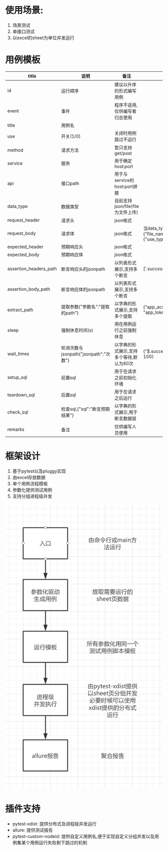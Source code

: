 # 使用场景:
1. 场景测试
2. 单接口测试
3. 以excel的sheet为单位并发运行

# 用例模板
|title|说明|备注|示例|
|-|-|-|-|
|id|运行顺序|建议以升序的形式编写用例|
|event|事件|程序不适用,仅供编写者归总使用|
|title|用例名||
|use|开关(1/0)|关闭时用例跳过不运行|
|method|请求方法|暂只支持get/post|
|service|服务|用于确定host:port|
|api|接口path|用于与service的host:port拼接|
|data_type|数据类型|目前支持json/file(file为文件上传)|
|request_header|请求头|json格式|
|request_body|请求体|json格式|当data_type为file时{"file_name":"images.png","file_param": {"use_type": "SalaryImg"}}|
|expected_header|预期响应头|json格式|
|expected_body|预期响应体|json格式|
|assertion_headers_path|断言响应头的jsonpath|以列表形式展示,支持多个断言|['$.success', '$.data[0].product_name']|
|assertion_body_path|断言响应体的jsonpath|以列表形式展示,支持多个断言|
|extract_path|提取参数{"参数名":"提取的path"}|以字典的形式展示,支持多个提取|{"app_account_id": "$.data.account_id", "app_token": "$.data.token"}|
|sleep|强制休息时间(s)|用在用例运行之前强制休息|
|wait_times|轮询次数与jsonpath{"jsonpath":"次数"}|以字典的形式展示,支持多个等待,默认为60次|{"$.success":"80", "$.data.amount": 100}|
|setup_sql|前置sql|用于在请求之前初始化环境|
|teardown_sql|后置sql|用于在请求之后运行|
|check_sql|检查sql,{"sql":"断言预期结果"}|以字典的形式展示,用于断言数据层|
|remarks|备注|仅供编写人员使用|
																							

# 框架设计
1. 基于pytest以及pluggy实现
2. 由excel存放数据
3. 单个用例流程模板
4. 参数化提供测试用例
5. 支持分组进程级并发

![](./images/workflows.png)

# 插件支持
- pytest-xdist: 提供分布式及进程级并发运行
- allure: 提供测试报告
- pytest-custom-nodeid: 提供自定义用例名,便于实现自定义分组并发以及用例集某个用例运行失败剩下跳过的机制